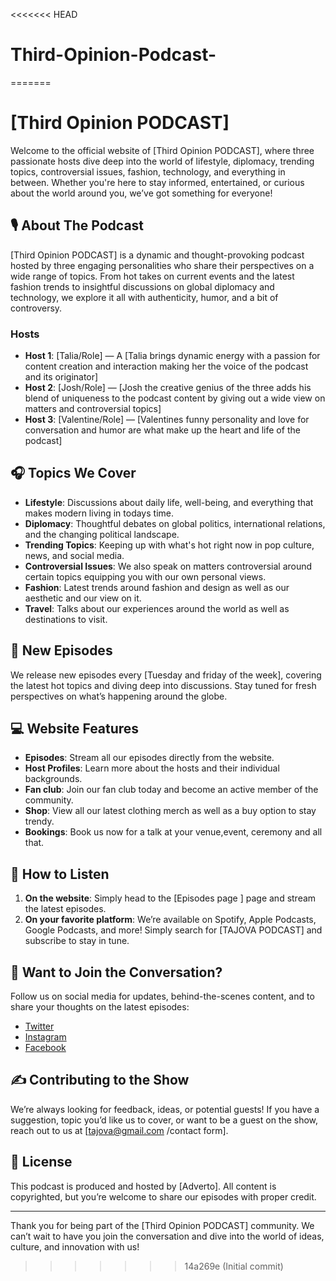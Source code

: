 <<<<<<< HEAD
# Third-Opinion-Podcast-
=======
# [Third Opinion PODCAST]

Welcome to the official website of [Third Opinion PODCAST], where three passionate hosts dive deep into the world of lifestyle, diplomacy, trending topics, controversial issues, fashion, technology, and everything in between. Whether you're here to stay informed, entertained, or curious about the world around you, we’ve got something for everyone!

## 🎙️ About The Podcast

[Third Opinion PODCAST] is a dynamic and thought-provoking podcast hosted by three engaging personalities who share their perspectives on a wide range of topics. From hot takes on current events and the latest fashion trends to insightful discussions on global diplomacy and technology, we explore it all with authenticity, humor, and a bit of controversy.

### Hosts
- **Host 1**: [Talia/Role] — A [Talia brings dynamic energy with a passion for content creation and interaction making her the voice of the podcast and its originator]
- **Host 2**: [Josh/Role] — [Josh the creative genius of the three adds his blend of uniqueness to the podcast content by giving out a wide view on matters and controversial topics]
- **Host 3**: [Valentine/Role] — [Valentines funny personality and love for conversation and  humor are what  make up the heart and life of the podcast]

## 🎧 Topics We Cover
- **Lifestyle**: Discussions about daily life, well-being, and everything that makes modern living in todays time.
- **Diplomacy**: Thoughtful debates on global politics, international relations, and the changing political landscape.
- **Trending Topics**: Keeping up with what's hot right now in pop culture, news, and social media.
- **Controversial Issues**: We also speak on matters controversial around certain topics equipping you with our own personal views.
- **Fashion**: Latest trends around fashion and design as well as our aesthetic and our view on it.
- **Travel**: Talks about our experiences around the world as well as destinations to visit.

## 📅 New Episodes
We release new episodes every [Tuesday and friday of the week], covering the latest hot topics and diving deep into discussions. Stay tuned for fresh perspectives on what’s happening around the globe.

## 💻 Website Features
- **Episodes**: Stream all our episodes directly from the website.
- **Host Profiles**: Learn more about the hosts and their individual backgrounds.
- **Fan club**: Join our fan club today and become an active member of the community.
- **Shop**: View all our latest clothing merch as well as a buy option to stay trendy.
- **Bookings**: Book us now for a talk at your venue,event, ceremony and all that.

## 🚀 How to Listen
1. **On the website**: Simply head to the [Episodes page ] page and stream the latest episodes.
2. **On your favorite platform**: We’re available on Spotify, Apple Podcasts, Google Podcasts, and more! Simply search for [TAJOVA PODCAST] and subscribe to stay in tune.

## 📢 Want to Join the Conversation?
Follow us on social media for updates, behind-the-scenes content, and to share your thoughts on the latest episodes:
- [Twitter](#)
- [Instagram](#)
- [Facebook](#)

## ✍️ Contributing to the Show
We’re always looking for feedback, ideas, or potential guests! If you have a suggestion, topic you’d like us to cover, or want to be a guest on the show, reach out to us at [tajova@gmail.com /contact form].

## 🔑 License
This podcast is produced and hosted by [Adverto]. All content is copyrighted, but you’re welcome to share our episodes with proper credit.

---

Thank you for being part of the [Third Opinion PODCAST] community. We can’t wait to have you join the conversation and dive into the world of ideas, culture, and innovation with us!
>>>>>>> 14a269e (Initial commit)
